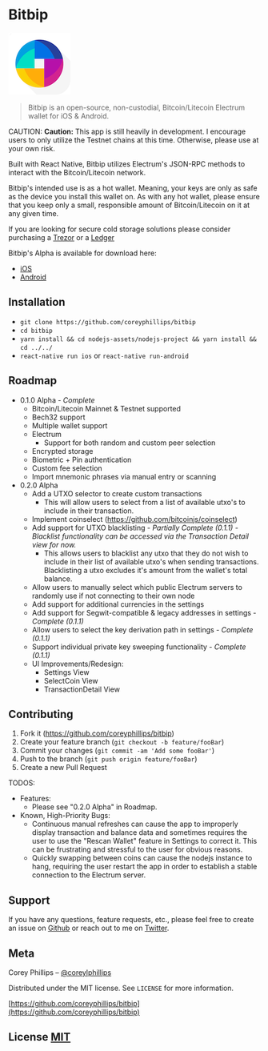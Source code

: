 # Bitbip

![](header.png)

> Bitbip is an open-source, non-custodial, Bitcoin/Litecoin Electrum wallet for iOS & Android.

CAUTION: **Caution:**
This app is still heavily in development. I encourage users to only utilize the Testnet chains at this time. Otherwise, please use at your own risk.

Built with React Native, Bitbip utilizes Electrum's JSON-RPC methods to interact with the Bitcoin/Litecoin network.

Bitbip's intended use is as a hot wallet.
Meaning, your keys are only as safe as the device you install this wallet on.
As with any hot wallet, please ensure that you keep only a small, responsible amount of Bitcoin/Litecoin on it at any given time.

If you are looking for secure cold storage solutions please consider purchasing a [Trezor](https://wallet.trezor.io) or a [Ledger](https://www.ledger.com/)

Bitbip's Alpha is available for download here:

* [iOS](https://testflight.apple.com/join/yTLqj9Xn)
* [Android](https://play.google.com/store/apps/details?id=com.kisswallet)

## Installation
* `git clone https://github.com/coreyphillips/bitbip`
* `cd bitbip`
* `yarn install && cd nodejs-assets/nodejs-project && yarn install && cd ../../`
* `react-native run ios` or `react-native run-android`

## Roadmap

* 0.1.0 Alpha - *Complete*
    * Bitcoin/Litecoin Mainnet & Testnet supported
    * Bech32 support
    * Multiple wallet support
    * Electrum
        * Support for both random and custom peer selection
    * Encrypted storage
    * Biometric + Pin authentication
    * Custom fee selection
    * Import mnemonic phrases via manual entry or scanning
* 0.2.0 Alpha
    * Add a UTXO selector to create custom transactions
        * This will allow users to select from a list of available utxo's to include in their transaction.
    * Implement coinselect (https://github.com/bitcoinjs/coinselect)
    * Add support for UTXO blacklisting - *Partially Complete (0.1.1) - Blacklist functionality can be accessed via the Transaction Detail view for now.*
        * This allows users to blacklist any utxo that they do not wish to include in their list of available utxo's when sending transactions. Blacklisting a utxo excludes it's amount from the wallet's total balance.
    * Allow users to manually select which public Electrum servers to randomly use if not connecting to their own node
    * Add support for additional currencies in the settings
    * Add support for Segwit-compatible & legacy addresses in settings - *Complete (0.1.1)*
    * Allow users to select the key derivation path in settings - *Complete (0.1.1)*
    * Support individual private key sweeping functionality - *Complete (0.1.1)*
    * UI Improvements/Redesign:
        * Settings View
        * SelectCoin View
        * TransactionDetail View

## Contributing

1. Fork it (<https://github.com/coreyphillips/bitbip>)
2. Create your feature branch (`git checkout -b feature/fooBar`)
3. Commit your changes (`git commit -am 'Add some fooBar'`)
4. Push to the branch (`git push origin feature/fooBar`)
5. Create a new Pull Request

TODOS:
* Features:
    * Please see "0.2.0 Alpha" in Roadmap.
* Known, High-Priority Bugs:
    * Continuous manual refreshes can cause the app to improperly display transaction and balance data and sometimes requires the user to use the "Rescan Wallet" feature in Settings to correct it. This can be frustrating and stressful to the user for obvious reasons.
    * Quickly swapping between coins can cause the nodejs instance to hang, requiring the user restart the app in order to establish a stable connection to the Electrum server.

## Support

If you have any questions, feature requests, etc., please feel free to create an issue on [Github](https://github.com/coreyphillips/bitbip/issues) or reach out to me on [Twitter](https://twitter.com/coreylphillips).

## Meta

Corey Phillips – [@coreylphillips](https://twitter.com/coreylphillips)

Distributed under the MIT license. See ``LICENSE`` for more information.

[https://github.com/coreyphillips/bitbip](https://github.com/coreyphillips/bitbip)

## License [MIT](https://github.com/coreyphillips/bitbip/blob/master/LICENSE)
